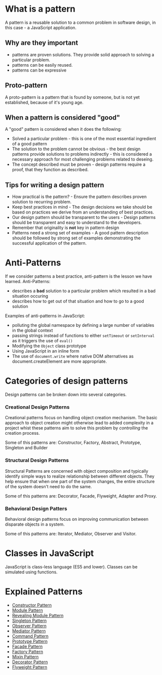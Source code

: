 # What is a pattern

А pattern is a reusable solution to a common problem in software design, in this case - a JavaScript application.

## Why are they important

- patterns are proven solutions. They provide solid approach to solving a particular problem.
- patterns can be easily reused.
- patterns can be expressive

## Proto-pattern

A proto-pattern is a pattern that is found by someone, but is not yet established, because of it's young age.

## When a pattern is considered "good"
A "good" pattern is considered when it does the following:

- Solved a particular problem - this is one of the most essential ingredient of a good pattern
- The solution to the problem cannot be obvious - the best design patterns provide solutions to problems indirectly - this is considered a necessary approach for most challenging problems related to deseing.
- The concept described must be proven - design patterns require a proof, that they function as described.

## Tips for writing a design pattern

- How practical is the pattern? - Ensure the pattern describes proven solution to recurring problem.
- Keep best practices in mind - The design decisions we take should be based on practices we derive from an understanding of best practices.
- Our design pattern should be transparent to the users - Design patterns should be transparent and easy to understand to the developers.
- Remember that originality is **not** key in pattern design
- Patterns need a strong set of examples - A good pattern description should be followed by strong set of examples demonstrating the successful application of the pattern.

# Anti-Patterns

If we consider patterns a best practice, anti-pattern is the lesson we have learned. Anti-Patterns:

- describes a **bad** solution to a particular problem which resulted in a bad situation occuring
- describes how to get out of that situation and how to go to a good solution

Examples of anti-patterns in JavaScript:

- polluting the global namespace by defining a large number of variables in the global context
- passing strings instead of functions to either `setTimeout` or `setInterval` as it triggers the use of `eval()`
- Modifying the `Object` class prototype
- Using JavaScript in an inline form
- The use of `document.write` where native DOM alternatives as document.createElement are more appropriate.

# Categories of design patterns

Design patterns can be broken down into several categories.

### Creational Design Patterns

Creational patterns focus on handling object creation mechanism. The basic approach to object creation might otherwise lead to added complexity in a project whist these patterns aim to solve this problem by _controlling_ the creation process.

Some of this patterns are: Constructor, Factory, Abstract, Prototype, Singleton and Builder

### Structural Design Patterns

Structural Patterns are concerned with object composition and typically identify simple ways to realize relationship between different objects. They help ensure that when one part of the system changes, the entire structure of the system doesn't need to do the same.

Some of this patterns are: Decorator, Facade, Flyweight, Adapter and Proxy.

### Behavioral Design Patters

Behavioral design patterns focus on improving communication between disparate objects in a system.

Some of this patterns are: Iterator, Mediator, Observer and Visitor.

# Classes in JavaScript

JavaScript is class-less language (ES5 and lower). Classes can be simulated using functions.

# Explained Patterns

- [Constructor Pattern](https://github.com/KleoPetroff/javascript-design-patterns/tree/master/constructor-pattern)
- [Module Pattern](https://github.com/KleoPetroff/javascript-design-patterns/tree/master/module-pattern)
- [Revealing Module Pattern](https://github.com/KleoPetroff/javascript-design-patterns/tree/master/revealing-module-pattern)
- [Singleton Pattern](https://github.com/KleoPetroff/javascript-design-patterns/tree/master/singleton-pattern)
- [Observer Pattern](https://github.com/KleoPetroff/javascript-design-patterns/tree/master/observer-pattern)
- [Mediator Pattern](https://github.com/KleoPetroff/javascript-design-patterns/tree/master/mediator-pattern)
- [Command Pattern](https://github.com/KleoPetroff/javascript-design-patterns/tree/master/command-pattern)
- [Prototype Pattern](https://github.com/KleoPetroff/javascript-design-patterns/tree/master/prototype-pattern)
- [Facade Pattern](https://github.com/KleoPetroff/javascript-design-patterns/tree/master/facade-pattern)
- [Factory Pattern](https://github.com/KleoPetroff/javascript-design-patterns/tree/master/factory-pattern)
- [Mixin Pattern](https://github.com/KleoPetroff/javascript-design-patterns/tree/master/mixins)
- [Decorator Pattern](https://github.com/KleoPetroff/javascript-design-patterns/tree/master/decorator-pattern)
- [Flyweight Pattern](https://github.com/KleoPetroff/javascript-design-patterns/tree/master/flyweight-pattern)
